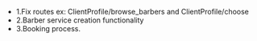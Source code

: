 <ul>
  <li>1.Fix routes ex: ClientProfile/browse_barbers and ClientProfile/choose</li>
  <li>2.Barber service creation functionality</li>
  <li>3.Booking process.</li>
</ul>




